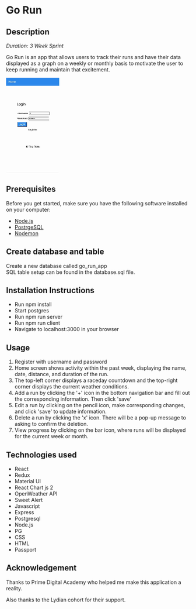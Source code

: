 # Go Run

## Description
_Duration: 3 Week Sprint_

Go Run is an app that allows users to track their runs and have their data displayed as a graph on a weekly or monthly basis to motivate the user to keep running and maintain that excitement. 

<img src='/media/go-run demo 1.gif'>

## Prerequisites

Before you get started, make sure you have the following software installed on your computer:

- [Node.js](https://nodejs.org/en/)
- [PostrgeSQL](https://www.postgresql.org/)
- [Nodemon](https://nodemon.io/)

## Create database and table
Create a new database called go_run_app<br>
SQL table setup can be found in the database.sql file.

## Installation Instructions
- Run npm install
- Start postgres
- Run npm run server
- Run npm run client
- Navigate to localhost:3000 in your browser

## Usage
1. Register with username and password
2. Home screen shows activity within the past week, displaying the name, date, distance, and duration of the run.
3. The top-left corner displays a raceday countdown and the top-right corner displays the current weather conditions.
4. Add a run by clicking the '+' icon in the bottom navigation bar and fill out the corresponding information. Then click 'save'
5. Edit a run by clicking on the pencil icon, make corresponding changes, and click 'save' to update information.
6. Delete a run by clicking the 'x' icon. There will be a pop-up message to asking to confirm the deletion.
7. View progress by clicking on the bar icon, where runs will be displayed for the current week or month. 

## Technologies used
- React
- Redux
- Material UI
- React Chart js 2
- OpenWeather API
- Sweet Alert
- Javascript
- Express
- Postgresql
- Node.js
- PG
- CSS
- HTML
- Passport

## Acknowledgement

Thanks to Prime Digital Academy who helped me make this application a reality.

Also thanks to the Lydian cohort for their support.
